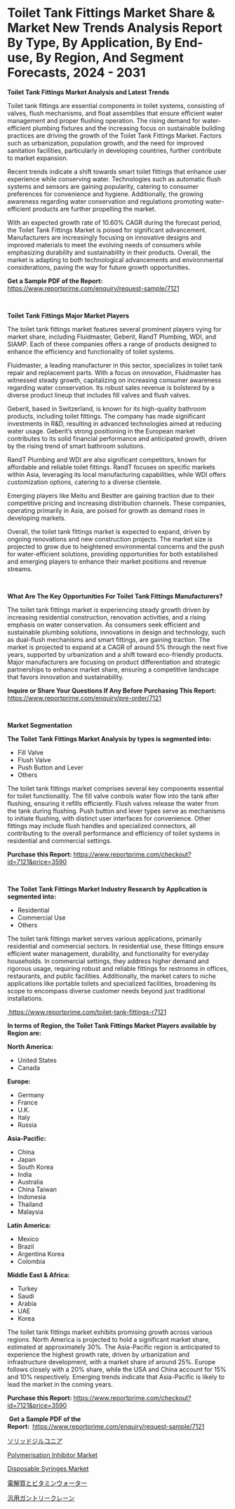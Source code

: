 <p><h1>Toilet Tank Fittings Market Share & Market New Trends Analysis Report By Type, By Application, By End-use, By Region, And Segment Forecasts, 2024 - 2031</h1></p><p><strong>Toilet Tank Fittings Market Analysis and Latest Trends</strong></p>
<p><p>Toilet tank fittings are essential components in toilet systems, consisting of valves, flush mechanisms, and float assemblies that ensure efficient water management and proper flushing operation. The rising demand for water-efficient plumbing fixtures and the increasing focus on sustainable building practices are driving the growth of the Toilet Tank Fittings Market. Factors such as urbanization, population growth, and the need for improved sanitation facilities, particularly in developing countries, further contribute to market expansion.</p><p>Recent trends indicate a shift towards smart toilet fittings that enhance user experience while conserving water. Technologies such as automatic flush systems and sensors are gaining popularity, catering to consumer preferences for convenience and hygiene. Additionally, the growing awareness regarding water conservation and regulations promoting water-efficient products are further propelling the market.</p><p>With an expected growth rate of 10.60% CAGR during the forecast period, the Toilet Tank Fittings Market is poised for significant advancement. Manufacturers are increasingly focusing on innovative designs and improved materials to meet the evolving needs of consumers while emphasizing durability and sustainability in their products. Overall, the market is adapting to both technological advancements and environmental considerations, paving the way for future growth opportunities.</p></p>
<p><strong>Get a Sample PDF of the Report:&nbsp;</strong> <a href="https://www.reportprime.com/enquiry/request-sample/7121">https://www.reportprime.com/enquiry/request-sample/7121</a></p>
<p>&nbsp;</p>
<p><strong>Toilet Tank Fittings Major Market Players</strong></p>
<p><p>The toilet tank fittings market features several prominent players vying for market share, including Fluidmaster, Geberit, RandT Plumbing, WDI, and SIAMP. Each of these companies offers a range of products designed to enhance the efficiency and functionality of toilet systems.</p><p>Fluidmaster, a leading manufacturer in this sector, specializes in toilet tank repair and replacement parts. With a focus on innovation, Fluidmaster has witnessed steady growth, capitalizing on increasing consumer awareness regarding water conservation. Its robust sales revenue is bolstered by a diverse product lineup that includes fill valves and flush valves.</p><p>Geberit, based in Switzerland, is known for its high-quality bathroom products, including toilet fittings. The company has made significant investments in R&D, resulting in advanced technologies aimed at reducing water usage. Geberit’s strong positioning in the European market contributes to its solid financial performance and anticipated growth, driven by the rising trend of smart bathroom solutions.</p><p>RandT Plumbing and WDI are also significant competitors, known for affordable and reliable toilet fittings. RandT focuses on specific markets within Asia, leveraging its local manufacturing capabilities, while WDI offers customization options, catering to a diverse clientele.</p><p>Emerging players like Meitu and Bestter are gaining traction due to their competitive pricing and increasing distribution channels. These companies, operating primarily in Asia, are poised for growth as demand rises in developing markets.</p><p>Overall, the toilet tank fittings market is expected to expand, driven by ongoing renovations and new construction projects. The market size is projected to grow due to heightened environmental concerns and the push for water-efficient solutions, providing opportunities for both established and emerging players to enhance their market positions and revenue streams.</p></p>
<p>&nbsp;</p>
<p><strong>What Are The Key Opportunities For Toilet Tank Fittings Manufacturers?</strong></p>
<p><p>The toilet tank fittings market is experiencing steady growth driven by increasing residential construction, renovation activities, and a rising emphasis on water conservation. As consumers seek efficient and sustainable plumbing solutions, innovations in design and technology, such as dual-flush mechanisms and smart fittings, are gaining traction. The market is projected to expand at a CAGR of around 5% through the next five years, supported by urbanization and a shift toward eco-friendly products. Major manufacturers are focusing on product differentiation and strategic partnerships to enhance market share, ensuring a competitive landscape that favors innovation and sustainability.</p></p>
<p><strong>Inquire or Share Your Questions If Any Before Purchasing This Report:</strong> <a href="https://www.reportprime.com/enquiry/pre-order/7121">https://www.reportprime.com/enquiry/pre-order/7121</a></p>
<p>&nbsp;</p>
<p><strong>Market Segmentation</strong></p>
<p><strong>The Toilet Tank Fittings Market Analysis by types is segmented into:</strong></p>
<p><ul><li>Fill Valve</li><li>Flush Valve</li><li>Push Button and Lever</li><li>Others</li></ul></p>
<p><p>The toilet tank fittings market comprises several key components essential for toilet functionality. The fill valve controls water flow into the tank after flushing, ensuring it refills efficiently. Flush valves release the water from the tank during flushing. Push button and lever types serve as mechanisms to initiate flushing, with distinct user interfaces for convenience. Other fittings may include flush handles and specialized connectors, all contributing to the overall performance and efficiency of toilet systems in residential and commercial settings.</p></p>
<p><strong>Purchase this Report:&nbsp;</strong><a href="https://www.reportprime.com/checkout?id=7121&price=3590">https://www.reportprime.com/checkout?id=7121&price=3590</a></p>
<p>&nbsp;</p>
<p><strong>The Toilet Tank Fittings Market Industry Research by Application is segmented into:</strong></p>
<p><ul><li>Residential</li><li>Commercial Use</li><li>Others</li></ul></p>
<p><p>The toilet tank fittings market serves various applications, primarily residential and commercial sectors. In residential use, these fittings ensure efficient water management, durability, and functionality for everyday households. In commercial settings, they address higher demand and rigorous usage, requiring robust and reliable fittings for restrooms in offices, restaurants, and public facilities. Additionally, the market caters to niche applications like portable toilets and specialized facilities, broadening its scope to encompass diverse customer needs beyond just traditional installations.</p></p>
<p><a href="https://www.reportprime.com/toilet-tank-fittings-r7121">&nbsp;https://www.reportprime.com/toilet-tank-fittings-r7121</a></p>
<p><strong>In terms of Region, the Toilet Tank Fittings Market Players available by Region are:</strong></p>
<p>
    <p> <strong> North America: </strong>
        <ul>
            <li>United States</li>
            <li>Canada</li>
        </ul>
        </p> 
    <p> <strong> Europe: </strong>
        <ul>
            <li>Germany</li>
            <li>France</li>
            <li>U.K.</li>
            <li>Italy</li>
            <li>Russia</li>
        </ul>
        </p> 
    <p> <strong> Asia-Pacific: </strong>
        <ul>
            <li>China</li>
            <li>Japan</li>
            <li>South Korea</li>
            <li>India</li>
            <li>Australia</li>
            <li>China Taiwan</li>
            <li>Indonesia</li>
            <li>Thailand</li>
            <li>Malaysia</li>
        </ul>
        </p> 
    <p> <strong> Latin America: </strong>
        <ul>
            <li>Mexico</li>
            <li>Brazil</li>
            <li>Argentina Korea</li>
            <li>Colombia</li>
        </ul>
        </p> 
    <p> <strong> Middle East & Africa: </strong>
        <ul>
            <li>Turkey</li>
            <li>Saudi</li>
            <li>Arabia</li>
            <li>UAE</li>
            <li>Korea</li>
        </ul>
    </p>
    </p>
<p><p>The toilet tank fittings market exhibits promising growth across various regions. North America is projected to hold a significant market share, estimated at approximately 30%. The Asia-Pacific region is anticipated to experience the highest growth rate, driven by urbanization and infrastructure development, with a market share of around 25%. Europe follows closely with a 20% share, while the USA and China account for 15% and 10% respectively. Emerging trends indicate that Asia-Pacific is likely to lead the market in the coming years.</p></p>
<p><strong>Purchase this Report: </strong><a href="https://www.reportprime.com/checkout?id=7121&price=3590">https://www.reportprime.com/checkout?id=7121&price=3590</a></p>
<p>&nbsp;<strong>Get a Sample PDF of the Report:&nbsp;&nbsp;</strong><a href="https://www.reportprime.com/enquiry/request-sample/7121">https://www.reportprime.com/enquiry/request-sample/7121</a></p>
<p><strong></strong></p>
<p><p><a href="https://medium.com/@natkinneij6j/%E5%9B%BA%E4%BD%93%E3%82%B8%E3%83%AB%E3%82%B3%E3%83%8B%E3%82%A2%E5%B8%82%E5%A0%B4-%E3%82%B0%E3%83%AD%E3%83%BC%E3%83%90%E3%83%AB%E5%B8%82%E5%A0%B4%E3%81%AE%E8%A6%8B%E9%80%9A%E3%81%97%E3%81%A8%E5%9C%B0%E5%9F%9F%E5%88%86%E6%9E%90-2024%E5%B9%B4-2031%E5%B9%B4-2bad00663bd6">ソリッドジルコニア</a></p><p><a href="https://issuu.com/reportprime-2/docs/polymerisation-inhibitor-market-siz_746a0bd75d45e1">Polymerisation Inhibitor Market</a></p><p><a href="https://medium.com/@doristurner71/in-the-disposable-syringes-market-the-main-focus-is-on-keeping-costs-low-and-getting-the-most-13fabca35b16">Disposable Syringes Market</a></p><p><a href="https://github.com/mohamedbakry57/Market-Research-Report-List-6/blob/main/53189929474.md">電解質とビタミンウォーター</a></p><p><a href="https://medium.com/@natkinneij6j/general-gantry-crane-market-%E3%81%AE%E3%82%B0%E3%83%AD%E3%83%BC%E3%83%90%E3%83%AB%E5%B8%82%E5%A0%B4%E6%A6%82%E8%A6%81%E3%81%AF-%E4%B8%96%E7%95%8C%E3%81%8A%E3%82%88%E3%81%B3%E4%B8%BB%E8%A6%81%E5%B8%82%E5%A0%B4%E3%81%AB%E3%81%8A%E3%81%91%E3%82%8B%E6%A5%AD%E7%95%8C%E3%81%AB%E5%BD%B1%E9%9F%BF%E3%82%92%E4%B8%8E%E3%81%88%E3%82%8B%E4%B8%BB%E8%A6%81%E3%81%AA%E3%83%88%E3%83%AC%E3%83%B3%E3%83%89%E3%81%AB%E3%81%A4%E3%81%84%E3%81%A6-%E7%8B%AC%E8%87%AA%E3%81%AE%E8%A6%96%E7%82%B9%E3%82%92%E6%8F%90%E4%BE%9B%E3%81%97%E3%81%BE%E3%81%99-d47f953954fa">汎用ガントリークレーン</a></p></p>